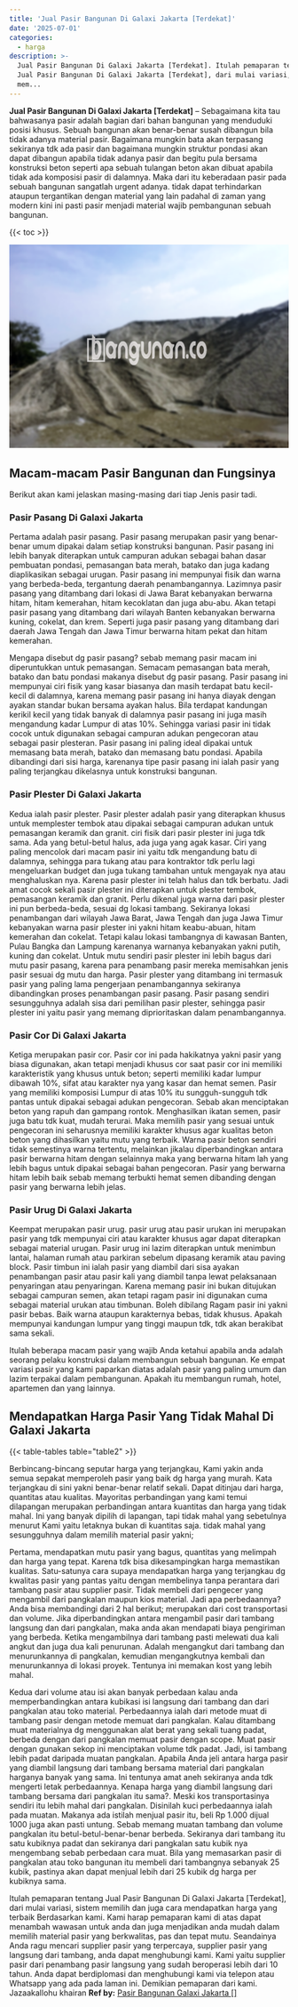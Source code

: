 ```yaml
---
title: 'Jual Pasir Bangunan Di Galaxi Jakarta [Terdekat]'
date: '2025-07-01'
categories:
  - harga
description: >-
  Jual Pasir Bangunan Di Galaxi Jakarta [Terdekat]. Itulah pemaparan tentang
  Jual Pasir Bangunan Di Galaxi Jakarta [Terdekat], dari mulai variasi, sistem
  mem...
---
```


**Jual Pasir Bangunan Di Galaxi Jakarta \[Terdekat\]** – Sebagaimana kita tau bahwasanya pasir adalah bagian dari bahan bangunan yang menduduki posisi khusus. Sebuah bangunan akan benar-benar susah dibangun bila tidak adanya material pasir. Bagaimana mungkin bata akan terpasang sekiranya tdk ada pasir dan bagaimana mungkin struktur pondasi akan dapat dibangun apabila tidak adanya pasir dan begitu pula bersama konstruksi beton seperti apa sebuah tulangan beton akan dibuat apabila tidak ada komposisi pasir di dalamnya. Maka dari itu keberadaan pasir pada sebuah bangunan sangatlah urgent adanya. tidak dapat terhindarkan ataupun tergantikan dengan material yang lain padahal di zaman yang modern kini ini pasti pasir menjadi material wajib pembangunan sebuah bangunan.

{{< toc >}}

![Jual Pasir Bangunan Di Galaxi Jakarta [Terdekat]](/images/jual-pasir-bangunan-14.png)

## Macam-macam Pasir Bangunan dan Fungsinya

Berikut akan kami jelaskan masing-masing dari tiap Jenis pasir tadi.

### Pasir Pasang Di Galaxi Jakarta

Pertama adalah pasir pasang. Pasir pasang merupakan pasir yang benar-benar umum dipakai dalam setiap konstruksi bangunan. Pasir pasang ini lebih banyak diterapkan untuk campuran adukan sebagai bahan dasar pembuatan pondasi, pemasangan bata merah, batako dan juga kadang diaplikasikan sebagai urugan. Pasir pasang ini mempunyai fisik dan warna yang berbeda-beda, tergantung daerah penambangannya. Lazimnya pasir pasang yang ditambang dari lokasi di Jawa Barat kebanyakan berwarna hitam, hitam kemerahan, hitam kecoklatan dan juga abu-abu. Akan tetapi pasir pasang yang ditambang dari wilayah Banten kebanyakan berwarna kuning, cokelat, dan krem. Seperti juga pasir pasang yang ditambang dari daerah Jawa Tengah dan Jawa Timur berwarna hitam pekat dan hitam kemerahan.

Mengapa disebut dg pasir pasang? sebab memang pasir macam ini diperuntukkan untuk pemasangan. Semacam pemasangan bata merah, batako dan batu pondasi makanya disebut dg pasir pasang. Pasir pasang ini mempunyai ciri fisik yang kasar biasanya dan masih terdapat batu kecil-kecil di dalamnya, karena memang pasir pasang ini hanya diayak dengan ayakan standar bukan bersama ayakan halus. Bila terdapat kandungan kerikil kecil yang tidak banyak di dalamnya pasir pasang ini juga masih mengandung kadar Lumpur di atas 10%. Sehingga variasi pasir ini tidak cocok untuk digunakan sebagai campuran adukan pengecoran atau sebagai pasir plesteran. Pasir pasang ini paling ideal dipakai untuk memasang bata merah, batako dan memasang batu pondasi. Apabila dibandingi dari sisi harga, karenanya tipe pasir pasang ini ialah pasir yang paling terjangkau dikelasnya untuk konstruksi bangunan.

### Pasir Plester Di Galaxi Jakarta

Kedua ialah pasir plester. Pasir plester adalah pasir yang diterapkan khusus untuk memplester tembok atau dipakai sebagai campuran adukan untuk pemasangan keramik dan granit. ciri fisik dari pasir plester ini juga tdk sama. Ada yang betul-betul halus, ada juga yang agak kasar. Ciri yang paling mencolok dari macam pasir ini yaitu tdk mengandung batu di dalamnya, sehingga para tukang atau para kontraktor tdk perlu lagi mengeluarkan budget dan juga tukang tambahan untuk mengayak nya atau menghaluskan nya. Karena pasir plester ini telah halus dan tdk berbatu. Jadi amat cocok sekali pasir plester ini diterapkan untuk plester tembok, pemasangan keramik dan granit. Perlu dikenal juga warna dari pasir plester ini pun berbeda-beda, sesuai dg lokasi tambang. Sekiranya lokasi penambangan dari wilayah Jawa Barat, Jawa Tengah dan juga Jawa Timur kebanyakan warna pasir plester ini yakni hitam keabu-abuan, hitam kemerahan dan cokelat. Tetapi kalau lokasi tambangnya di kawasan Banten, Pulau Bangka dan Lampung karenanya warnanya kebanyakan yakni putih, kuning dan cokelat. Untuk mutu sendiri pasir plester ini lebih bagus dari mutu pasir pasang, karena para penambang pasir mereka memisahkan jenis pasir sesuai dg mutu dan harga. Pasir plester yang ditambang ini termasuk pasir yang paling lama pengerjaan penambangannya sekiranya dibandingkan proses penambangan pasir pasang. Pasir pasang sendiri sesungguhnya adalah sisa dari pemilihan pasir plester, sehingga pasir plester ini yaitu pasir yang memang diprioritaskan dalam penambangannya.

### Pasir Cor Di Galaxi Jakarta

Ketiga merupakan pasir cor. Pasir cor ini pada hakikatnya yakni pasir yang biasa digunakan, akan tetapi menjadi khusus cor saat pasir cor ini memiliki karakteristik yang khusus untuk beton; seperti memiliki kadar lumpur dibawah 10%, sifat atau karakter nya yang kasar dan hemat semen. Pasir yang memiliki komposisi Lumpur di atas 10% itu sungguh-sungguh tdk pantas untuk dipakai sebagai adukan pengecoran. Sebab akan menciptakan beton yang rapuh dan gampang rontok. Menghasilkan ikatan semen, pasir juga batu tdk kuat, mudah terurai. Maka memilih pasir yang sesuai untuk pengecoran ini seharusnya memiliki karakter khusus agar kualitas beton beton yang dihasilkan yaitu mutu yang terbaik. Warna pasir beton sendiri tidak semestinya warna tertentu, melainkan jikalau diperbandingkan antara pasir berwarna hitam dengan selainnya maka yang berwarna hitam lah yang lebih bagus untuk dipakai sebagai bahan pengecoran. Pasir yang berwarna hitam lebih baik sebab memang terbukti hemat semen dibanding dengan pasir yang berwarna lebih jelas.

### Pasir Urug Di Galaxi Jakarta

Keempat merupakan pasir urug. pasir urug atau pasir urukan ini merupakan pasir yang tdk mempunyai ciri atau karakter khusus agar dapat diterapkan sebagai material urugan. Pasir urug ini lazim diterapkan untuk menimbun lantai, halaman rumah atau parkiran sebelum dipasang keramik atau paving block. Pasir timbun ini ialah pasir yang diambil dari sisa ayakan penambangan pasir atau pasir kali yang diambil tanpa lewat pelaksanaan penyaringan atau penyaringan. Karena memang pasir ini bukan ditujukan sebagai campuran semen, akan tetapi ragam pasir ini digunakan cuma sebagai material urukan atau timbunan. Boleh dibilang Ragam pasir ini yakni pasir bebas. Baik warna ataupun karakternya bebas, tidak khusus. Apakah mempunyai kandungan lumpur yang tinggi maupun tdk, tdk akan berakibat sama sekali.

Itulah beberapa macam pasir yang wajib Anda ketahui apabila anda adalah seorang pelaku konstruksi dalam membangun sebuah bangunan. Ke empat variasi pasir yang kami paparkan diatas adalah pasir yang paling umum dan lazim terpakai dalam pembangunan. Apakah itu membangun rumah, hotel, apartemen dan yang lainnya.

## Mendapatkan Harga Pasir Yang Tidak Mahal Di Galaxi Jakarta

{{< table-tables table="table2" >}}

Berbincang-bincang seputar harga yang terjangkau, Kami yakin anda semua sepakat memperoleh pasir yang baik dg harga yang murah. Kata terjangkau di sini yakni benar-benar relatif sekali. Dapat ditinjau dari harga, quantitas atau kualitas. Mayoritas perbandingan yang kami temui dilapangan merupakan perbandingan antara kuantitas dan harga yang tidak mahal. Ini yang banyak dipilih di lapangan, tapi tidak mahal yang sebetulnya menurut Kami yaitu letaknya bukan di kuantitas saja. tidak mahal yang sesungguhnya dalam memilih material pasir yakni;

Pertama, mendapatkan mutu pasir yang bagus, quantitas yang melimpah dan harga yang tepat. Karena tdk bisa dikesampingkan harga memastikan kualitas. Satu-satunya cara supaya mendapatkan harga yang terjangkau dg kwalitas pasir yang pantas yaitu dengan membelinya tanpa perantara dari tambang pasir atau supplier pasir. Tidak membeli dari pengecer yang mengambil dari pangkalan maupun kios material. Jadi apa perbedaannya? Anda bisa membandingi dari 2 hal berikut; merupakan dari cost transportasi dan volume. Jika diperbandingkan antara mengambil pasir dari tambang langsung dan dari pangkalan, maka anda akan mendapati biaya pengiriman yang berbeda. Ketika mengambilnya dari tambang pasti melewati dua kali angkut dan juga dua kali penurunan. Adalah mengangkut dari tambang dan menurunkannya di pangkalan, kemudian mengangkutnya kembali dan menurunkannya di lokasi proyek. Tentunya ini memakan kost yang lebih mahal.

Kedua dari volume atau isi akan banyak perbedaan kalau anda memperbandingkan antara kubikasi isi langsung dari tambang dan dari pangkalan atau toko material. Perbedaannya ialah dari metode muat di tambang pasir dengan metode memuat dari pangkalan. Kalau ditambang muat materialnya dg menggunakan alat berat yang sekali tuang padat, berbeda dengan dari pangkalan memuat pasir dengan scope. Muat pasir dengan gunakan sekop ini menciptakan volume tdk padat. Jadi, isi tambang lebih padat daripada muatan pangkalan. Apabila Anda jeli antara harga pasir yang diambil langsung dari tambang bersama material dari pangkalan harganya banyak yang sama. Ini tentunya amat aneh sekiranya anda tdk mengerti letak perbedaannya. Kenapa harga yang diambil langsung dari tambang bersama dari pangkalan itu sama?. Meski kos transportasinya sendiri itu lebih mahal dari pangkalan. Disinilah kuci perbedaannya ialah pada muatan. Makanya ada istilah menjual pasir itu, beli Rp 1.000 dijual 1000 juga akan pasti untung. Sebab memang muatan tambang dan volume pangkalan itu betul-betul-benar-benar berbeda. Sekiranya dari tambang itu satu kubiknya padat dan sekiranya dari pangkalan satu kubik nya mengembang sebab perbedaan cara muat. Bila yang memasarkan pasir di pangkalan atau toko bangunan itu membeli dari tambangnya sebanyak 25 kubik, pastinya akan dapat menjual lebih dari 25 kubik dg harga per kubiknya sama.

Itulah pemaparan tentang Jual Pasir Bangunan Di Galaxi Jakarta \[Terdekat\], dari mulai variasi, sistem memilih dan juga cara mendapatkan harga yang terbaik Berdasarkan kami. Kami harap pemaparan kami di atas dapat menambah wawasan untuk anda dan juga menjadikan anda mudah dalam memilih material pasir yang berkwalitas, pas dan tepat mutu. Seandainya Anda ragu mencari supplier pasir yang terpercaya, supplier pasir yang langsung dari tambang, anda dapat menghubungi kami. Kami yaitu supplier pasir dari penambang pasir langsung yang sudah beroperasi lebih dari 10 tahun. Anda dapat berdiplomasi dan menghubungi kami via telepon atau Whatsapp yang ada pada laman ini. Demikian pemaparan dari kami. Jazaakallohu khairan
**Ref by:** [Pasir Bangunan Galaxi Jakarta []](https://id.wikipedia.org/wiki/Pasir)
